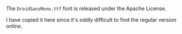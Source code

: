The `DroidSansMono.ttf` font is released under the Apache License.

I have copied it here since it's oddly difficult to find the regular version online.
